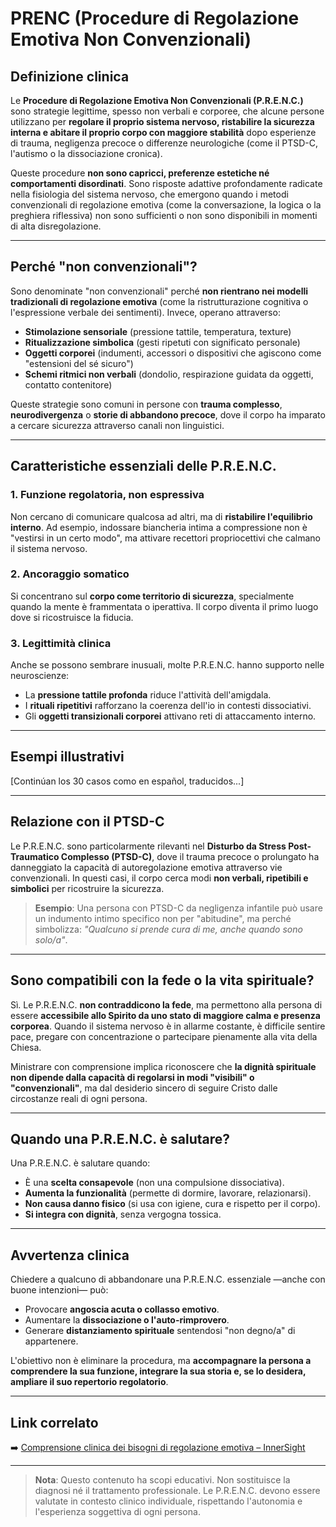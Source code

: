 ﻿# PRENC (Procedure di Regolazione Emotiva Non Convenzionali)

## Definizione clinica
Le **Procedure di Regolazione Emotiva Non Convenzionali (P.R.E.N.C.)** sono strategie legittime, spesso non verbali e corporee, che alcune persone utilizzano per **regolare il proprio sistema nervoso, ristabilire la sicurezza interna e abitare il proprio corpo con maggiore stabilità** dopo esperienze di trauma, negligenza precoce o differenze neurologiche (come il PTSD-C, l'autismo o la dissociazione cronica).

Queste procedure **non sono capricci, preferenze estetiche né comportamenti disordinati**. Sono risposte adattive profondamente radicate nella fisiologia del sistema nervoso, che emergono quando i metodi convenzionali di regolazione emotiva (come la conversazione, la logica o la preghiera riflessiva) non sono sufficienti o non sono disponibili in momenti di alta disregolazione.

---

## Perché "non convenzionali"?
Sono denominate "non convenzionali" perché **non rientrano nei modelli tradizionali di regolazione emotiva** (come la ristrutturazione cognitiva o l'espressione verbale dei sentimenti). Invece, operano attraverso:

- **Stimolazione sensoriale** (pressione tattile, temperatura, texture)  
- **Ritualizzazione simbolica** (gesti ripetuti con significato personale)  
- **Oggetti corporei** (indumenti, accessori o dispositivi che agiscono come "estensioni del sé sicuro")  
- **Schemi ritmici non verbali** (dondolio, respirazione guidata da oggetti, contatto contenitore)

Queste strategie sono comuni in persone con **trauma complesso**, **neurodivergenza** o **storie di abbandono precoce**, dove il corpo ha imparato a cercare sicurezza attraverso canali non linguistici.

---

## Caratteristiche essenziali delle P.R.E.N.C.

### 1. **Funzione regolatoria, non espressiva**
Non cercano di comunicare qualcosa ad altri, ma di **ristabilire l'equilibrio interno**. Ad esempio, indossare biancheria intima a compressione non è "vestirsi in un certo modo", ma attivare recettori propriocettivi che calmano il sistema nervoso.

### 2. **Ancoraggio somatico**
Si concentrano sul **corpo come territorio di sicurezza**, specialmente quando la mente è frammentata o iperattiva. Il corpo diventa il primo luogo dove si ricostruisce la fiducia.

### 3. **Legittimità clinica**
Anche se possono sembrare inusuali, molte P.R.E.N.C. hanno supporto nelle neuroscienze:
- La **pressione tattile profonda** riduce l'attività dell'amigdala.
- I **rituali ripetitivi** rafforzano la coerenza dell'io in contesti dissociativi.
- Gli **oggetti transizionali corporei** attivano reti di attaccamento interno.

---

## Esempi illustrativi

[Continúan los 30 casos como en español, traducidos...]

---

## Relazione con il PTSD-C
Le P.R.E.N.C. sono particolarmente rilevanti nel **Disturbo da Stress Post-Traumatico Complesso (PTSD-C)**, dove il trauma precoce o prolungato ha danneggiato la capacità di autoregolazione emotiva attraverso vie convenzionali. In questi casi, il corpo cerca modi **non verbali, ripetibili e simbolici** per ricostruire la sicurezza.

> **Esempio**: Una persona con PTSD-C da negligenza infantile può usare un indumento intimo specifico non per "abitudine", ma perché simbolizza: *"Qualcuno si prende cura di me, anche quando sono solo/a"*.

---

## Sono compatibili con la fede o la vita spirituale?
Sì. Le P.R.E.N.C. **non contraddicono la fede**, ma permettono alla persona di essere **accessibile allo Spirito da uno stato di maggiore calma e presenza corporea**. Quando il sistema nervoso è in allarme costante, è difficile sentire pace, pregare con concentrazione o partecipare pienamente alla vita della Chiesa.

Ministrare con comprensione implica riconoscere che **la dignità spirituale non dipende dalla capacità di regolarsi in modi "visibili" o "convenzionali"**, ma dal desiderio sincero di seguire Cristo dalle circostanze reali di ogni persona.

---

## Quando una P.R.E.N.C. è salutare?
Una P.R.E.N.C. è salutare quando:
- È una **scelta consapevole** (non una compulsione dissociativa).
- **Aumenta la funzionalità** (permette di dormire, lavorare, relazionarsi).
- **Non causa danno fisico** (si usa con igiene, cura e rispetto per il corpo).
- **Si integra con dignità**, senza vergogna tossica.

---

## Avvertenza clinica
Chiedere a qualcuno di abbandonare una P.R.E.N.C. essenziale —anche con buone intenzioni— può:
- Provocare **angoscia acuta o collasso emotivo**.
- Aumentare la **dissociazione o l'auto-rimprovero**.
- Generare **distanziamento spirituale** sentendosi "non degno/a" di appartenere.

L'obiettivo non è eliminare la procedura, ma **accompagnare la persona a comprendere la sua funzione, integrare la sua storia e, se lo desidera, ampliare il suo repertorio regolatorio**.

---

## Link correlato
➡️ [Comprensione clinica dei bisogni di regolazione emotiva – InnerSight](https://inner-clarity.github.io/InnerSight/)

---

> **Nota**: Questo contenuto ha scopi educativi. Non sostituisce la diagnosi né il trattamento professionale. Le P.R.E.N.C. devono essere valutate in contesto clinico individuale, rispettando l'autonomia e l'esperienza soggettiva di ogni persona.
